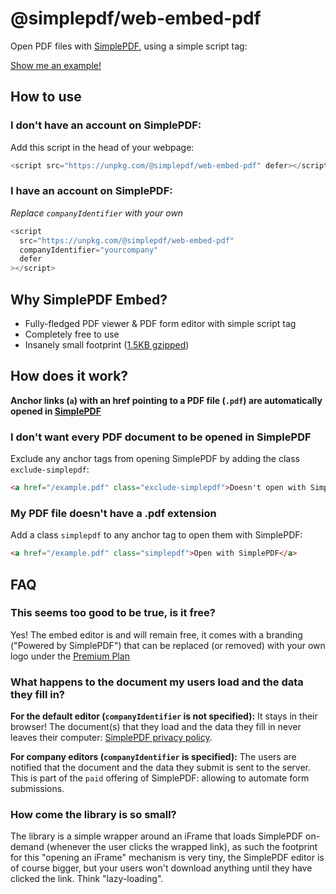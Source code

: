 # @simplepdf/web-embed-pdf

Open PDF files with [SimplePDF](https://simplepdf.eu), using a simple script tag:

[Show me an example!](https://replit.com/@bendersej/Simple-PDF-Embed-Web)

## How to use

### I don't have an account on SimplePDF:

Add this script in the head of your webpage:

```javascript
<script src="https://unpkg.com/@simplepdf/web-embed-pdf" defer></script>
```

### I have an account on SimplePDF:

_Replace `companyIdentifier` with your own_

```javascript
<script
  src="https://unpkg.com/@simplepdf/web-embed-pdf"
  companyIdentifier="yourcompany"
  defer
></script>
```

## Why SimplePDF Embed?

- Fully-fledged PDF viewer & PDF form editor with simple script tag
- Completely free to use
- Insanely small footprint ([1.5KB gzipped](https://bundlephobia.com/package/@simplepdf/web-embed-pdf))

## How does it work?

**Anchor links (`a`) with an href pointing to a PDF file (`.pdf`) are automatically opened in [SimplePDF](https://simplepdf.eu)**

### I don't want every PDF document to be opened in SimplePDF

Exclude any anchor tags from opening SimplePDF by adding the class `exclude-simplepdf`:

```html
<a href="/example.pdf" class="exclude-simplepdf">Doesn't open with SimplePDF</a>
```

### My PDF file doesn't have a .pdf extension

Add a class `simplepdf` to any anchor tag to open them with SimplePDF:

```html
<a href="/example.pdf" class="simplepdf">Open with SimplePDF</a>
```

## FAQ

### This seems too good to be true, is it free?

Yes! The embed editor is and will remain free, it comes with a branding ("Powered by SimplePDF") that can be replaced (or removed) with your own logo under the [Premium Plan](https://www.simplepdf.eu/pricing)

### What happens to the document my users load and the data they fill in?

**For the default editor (`companyIdentifier` is not specified):**
It stays in their browser! The document(s) that they load and the data they fill in never leaves their computer: [SimplePDF privacy policy](https://simplepdf.eu/privacy_policy#what-data-we-dont-collect).

**For company editors (`companyIdentifier` is specified):**
The users are notified that the document and the data they submit is sent to the server. This is part of the `paid` offering of SimplePDF: allowing to automate form submissions.

### How come the library is so small?

The library is a simple wrapper around an iFrame that loads SimplePDF on-demand (whenever the user clicks the wrapped link), as such the footprint for this "opening an iFrame" mechanism is very tiny, the SimplePDF editor is of course bigger, but your users won't download anything until they have clicked the link. Think "lazy-loading".

